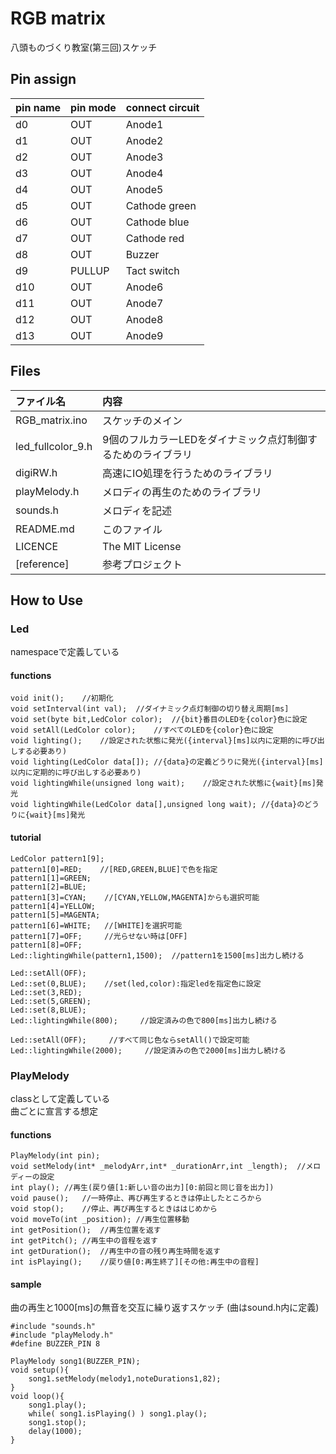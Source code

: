 RGB matrix
==========

八頭ものづくり教室(第三回)スケッチ


Pin assign
----------
|pin name|pin mode|connect circuit|
|:-------|:-------|:--------------|
|d0      |OUT     |Anode1
|d1      |OUT     |Anode2
|d2      |OUT     |Anode3
|d3      |OUT     |Anode4
|d4      |OUT     |Anode5
|d5      |OUT     |Cathode green
|d6      |OUT     |Cathode blue
|d7      |OUT     |Cathode red
|d8      |OUT     |Buzzer
|d9      |PULLUP  |Tact switch
|d10     |OUT     |Anode6
|d11     |OUT     |Anode7
|d12     |OUT     |Anode8
|d13     |OUT     |Anode9

Files
------

|ファイル名|内容|
|:-------|:---|
|RGB_matrix.ino|スケッチのメイン|
|led_fullcolor_9.h|9個のフルカラーLEDをダイナミック点灯制御するためのライブラリ|
|digiRW.h|高速にIO処理を行うためのライブラリ|
|playMelody.h|メロディの再生のためのライブラリ|
|sounds.h|メロディを記述|
|README.md|このファイル|
|LICENCE|The MIT License|
|[reference]|参考プロジェクト|


How to Use
----------

### Led
namespaceで定義している

#### functions
    void init();    //初期化
    void setInterval(int val);  //ダイナミック点灯制御の切り替え周期[ms]
    void set(byte bit,LedColor color);  //{bit}番目のLEDを{color}色に設定
    void setAll(LedColor color);    //すべてのLEDを{color}色に設定
    void lighting();    //設定された状態に発光({interval}[ms]以内に定期的に呼び出しする必要あり)
    void lighting(LedColor data[]); //{data}の定義どうりに発光({interval}[ms]以内に定期的に呼び出しする必要あり)
    void lightingWhile(unsigned long wait);    //設定された状態に{wait}[ms]発光
    void lightingWhile(LedColor data[],unsigned long wait); //{data}のどうりに{wait}[ms]発光

#### tutorial
    LedColor pattern1[9];
    pattern1[0]=RED;    //[RED,GREEN,BLUE]で色を指定
    pattern1[1]=GREEN;
    pattern1[2]=BLUE;
    pattern1[3]=CYAN;    //[CYAN,YELLOW,MAGENTA]からも選択可能
    pattern1[4]=YELLOW;
    pattern1[5]=MAGENTA;
    pattern1[6]=WHITE;   //[WHITE]を選択可能
    pattern1[7]=OFF;     //光らせない時は[OFF]
    pattern1[8]=OFF;
    Led::lightingWhile(pattern1,1500);  //pattern1を1500[ms]出力し続ける

    Led::setAll(OFF);
    Led::set(0,BLUE);    //set(led,color):指定ledを指定色に設定
    Led::set(3,RED);
    Led::set(5,GREEN);
    Led::set(8,BLUE);
    Led::lightingWhile(800);     //設定済みの色で800[ms]出力し続ける

    Led::setAll(OFF);     //すべて同じ色ならsetAll()で設定可能
    Led::lightingWhile(2000);     //設定済みの色で2000[ms]出力し続ける

### PlayMelody
classとして定義している  
曲ごとに宣言する想定

#### functions
	PlayMelody(int pin);
	void setMelody(int* _melodyArr,int* _durationArr,int _length);	//メロディーの設定
	int play();	//再生(戻り値[1:新しい音の出力][0:前回と同じ音を出力])
	void pause();	//一時停止、再び再生するときは停止したところから
	void stop();	//停止、再び再生するときははじめから
	void moveTo(int _position);	//再生位置移動
	int getPosition();	//再生位置を返す
	int getPitch();	//再生中の音程を返す
	int getDuration();	//再生中の音の残り再生時間を返す
	int isPlaying();	//戻り値[0:再生終了][その他:再生中の音程]

#### sample
曲の再生と1000[ms]の無音を交互に繰り返すスケッチ
(曲はsound.h内に定義)

	#include "sounds.h"
	#include "playMelody.h"
	#define BUZZER_PIN 8

	PlayMelody song1(BUZZER_PIN);
	void setup(){
	    song1.setMelody(melody1,noteDurations1,82);
	}
	void loop(){
		song1.play();
	    while( song1.isPlaying() ) song1.play();
	    song1.stop();
	    delay(1000);
	}